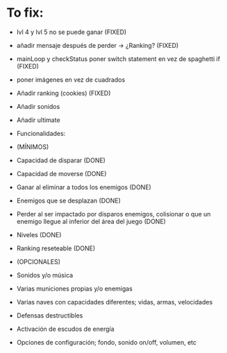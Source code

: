 # To fix:

- lvl 4 y lvl 5 no se puede ganar (FIXED)
- añadir mensaje después de perder -> ¿Ranking? (FIXED)
- mainLoop y checkStatus poner switch statement en vez de spaghetti if (FIXED)
- poner imágenes en vez de cuadrados 
- Añadir ranking (cookies) (FIXED)
- Añadir sonidos
- Añadir ultimate



- Funcionalidades:

- (MÍNIMOS)
- Capacidad de disparar (DONE)
- Capacidad de moverse (DONE)
- Ganar al eliminar a todos los enemigos (DONE)
- Enemigos que se desplazan (DONE)
- Perder al ser impactado por disparos enemigos, colisionar o que un enemigo llegue al inferior del área del juego (DONE)
- Niveles (DONE)
- Ranking reseteable (DONE)

- (OPCIONALES)
- Sonidos y/o música
- Varias municiones propias y/o enemigas
- Varias naves con capacidades diferentes; vidas, armas, velocidades
- Defensas destructibles
- Activación de escudos de energía
- Opciones de configuración; fondo, sonido on/off, volumen, etc

